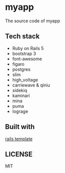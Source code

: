 # myapp
The source code of myapp

## Tech stack

* Ruby on Rails 5
* bootstrap 3
* font-awesome
* figaro
* postgres
* slim
* high_voltage
* carriewave & qiniu
* sidekiq
* kaminari
* mina
* puma
* lograge

## Built with

[rails template](https://github.com/bingxie/rails-template)

## LICENSE
MIT
